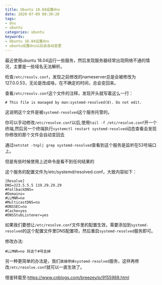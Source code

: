 ```yaml
---
title: Ubuntu 18.04设置dns
date: 2020-07-09 08:39:20
tags: 
- dns
- ubuntu
categories: ubuntu
keywords:
- Ubuntu 18.04设置dns 
- ubuntu设置dns以后会自动变更
---
```


最近使用ubuntu 18.04运行一些服务，然后发现服务器经常出现网络不通的情况，主要是一些域名无法解析。

检查`/etc/resolv.conf`，发现之前修改的nameserver总是会被修改为127.0.0.53，无论是改成啥，在不确定的时间，总会变回来。

查看`/etc/resolv.conf`这个文件的注释，发现开头就写着这么一行：

    # This file is managed by man:systemd-resolved(8). Do not edit.

这说明这个文件是被`systemd-resolved`这个服务托管的。

 你可以手动修改`/etc/resolve.conf`以后,使用`tail -f /etc/resolve.conf`开一个终端,然后另一个终端执行`systemctl restart systemd-resolved`动态查看会发现你修改的那个文件会自动变回去

通过`netstat -tnpl| grep systemd-resolved`查看到这个服务是监听在53号端口上。

但是有些时候使用上述命令是看不到任何结果的

这个服务的配置文件为/etc/systemd/resolved.conf，大致内容如下：

    [Resolve]
    DNS=223.5.5.5 119.29.29.29
    #FallbackDNS=
    #Domains=
    #LLMNR=no
    #MulticastDNS=no
    #DNSSEC=no
    #Cache=yes
    #DNSStubListener=yes

如果我们要想让`/etc/resolve.conf`文件里的配置生效，需要添加到`systemd-resolved`的这个配置文件里DNS配置项，然后重启`systemd-resolved`服务即可。

修改办法:

    #LLMNR=no 将这个#号去掉


另一种更简单的办法是，我们`直接停掉systemd-resolved`服务，这样再修改`/etc/resolve.conf`就可以一直生效了。

借鉴转载至:https://www.cnblogs.com/breezey/p/9155988.html